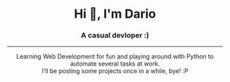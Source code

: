 <h1 align="center">Hi 👋, I'm Dario</h1>
<h3 align="center">A casual devloper :)</h3>
<hr>
<p align="center">
  Learning Web Development for fun and playing around with Python to automate several tasks at work.
  <br>
  I'll be posting some projects once in a while, bye! :P
</p>
<!---
Daaari0/Daaari0 is a ✨ special ✨ repository because its `README.md` (this file) appears on your GitHub profile.
You can click the Preview link to take a look at your changes.
--->
